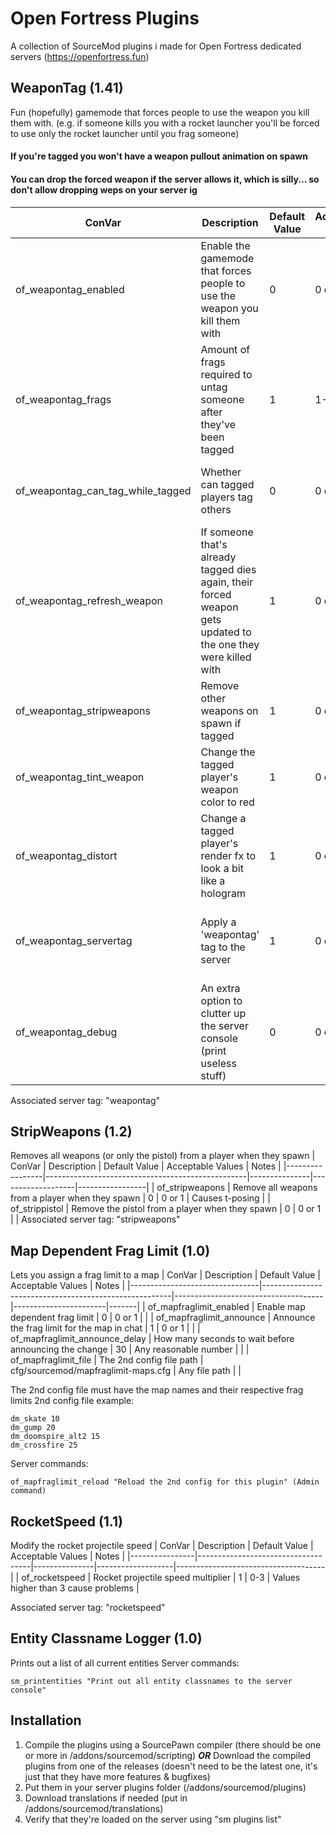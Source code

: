 
# Open Fortress Plugins

A collection of SourceMod plugins i made for Open Fortress dedicated servers (https://openfortress.fun)

## WeaponTag (1.41)
Fun (hopefully) gamemode that forces people to use the weapon you kill them with.
(e.g. if someone kills you with a rocket launcher you'll be forced to use only the rocket launcher until you frag someone)
#### If you're tagged you won't have a weapon pullout animation on spawn
#### You can drop the forced weapon if the server allows it, which is silly... so don't allow dropping weps on your server ig
| ConVar                            | Description                                                                                                    | Default Value | Acceptable Values | Notes                               |
|-----------------------------------|----------------------------------------------------------------------------------------------------------------|---------------|-------------------|-------------------------------------|
| of_weapontag_enabled              | Enable the gamemode that forces people to use the weapon you kill them with                                    | 0             | 0 or 1            |                                     |
| of_weapontag_frags                | Amount of frags required to untag someone after they've been tagged                                            | 1             | 1-50              |                                     |
| of_weapontag_can_tag_while_tagged | Whether can tagged players tag others                                                                          | 0             | 0 or 1            | To prevent infinite weapon loops    |
| of_weapontag_refresh_weapon       | If someone that's already tagged dies again, their forced weapon gets updated to the one they were killed with | 1             | 0 or 1            |                                     |
| of_weapontag_stripweapons         | Remove other weapons on spawn if tagged                                                                        | 1             | 0 or 1            |                                     |
| of_weapontag_tint_weapon          | Change the tagged player's weapon color to red                                                                 | 1             | 0 or 1            |                                     |
| of_weapontag_distort              | Change a tagged player's render fx to look a bit like a hologram                                               | 1             | 0 or 1            | Isn't really that visible...        |
| of_weapontag_servertag            | Apply a 'weapontag' tag to the server                                                                          | 1             | 0 or 1            | Do people even look at server tags? |
| of_weapontag_debug                | An extra option to clutter up the server console (print useless stuff)                                         | 0             | 0 or 1            |                                     |

Associated server tag: "weapontag"

## StripWeapons (1.2)
Removes all weapons (or only the pistol) from a player when they spawn
| ConVar          | Description                                      | Default Value | Acceptable Values | Notes           |
|-----------------|--------------------------------------------------|---------------|-------------------|-----------------|
| of_stripweapons | Remove all weapons from a player when they spawn | 0             | 0 or 1            | Causes t-posing |
| of_strippistol  | Remove the pistol from a player when they spawn  | 0             | 0 or 1            |                 |
Associated server tag: "stripweapons"

## Map Dependent Frag Limit (1.0)
Lets you assign a frag limit to a map
| ConVar                         | Description                                           | Default Value                       | Acceptable Values     | Notes |
|--------------------------------|-------------------------------------------------------|-------------------------------------|-----------------------|-------|
| of_mapfraglimit_enabled        | Enable map dependent frag limit                       | 0                                   | 0 or 1                |       |
| of_mapfraglimit_announce       | Announce the frag limit for the map in chat           | 1                                   | 0 or 1                |       |
| of_mapfraglimit_announce_delay | How many seconds to wait before announcing the change | 30                                  | Any reasonable number |       |
| of_mapfraglimit_file           | The 2nd config file path                              | cfg/sourcemod/mapfraglimit-maps.cfg | Any file path         |       |

The 2nd config file must have the map names and their respective frag limits
2nd config file example:
```
dm_skate 10
dm_gump 20
dm_doomspire_alt2 15
dm_crossfire 25
```
Server commands:
```
of_mapfraglimit_reload "Reload the 2nd config for this plugin" (Admin command)
```

## RocketSpeed (1.1)
Modify the rocket projectile speed
| ConVar         | Description                        | Default Value | Acceptable Values | Notes                               |
|----------------|------------------------------------|---------------|-------------------|-------------------------------------|
| of_rocketspeed | Rocket projectile speed multiplier | 1             | 0-3               | Values higher than 3 cause problems |

Associated server tag: "rocketspeed"

## Entity Classname Logger (1.0)
Prints out a list of all current entities
Server commands:
```
sm_printentities "Print out all entity classnames to the server console"
```

## Installation
1. Compile the plugins using a SourcePawn compiler (there should be one or more in /addons/sourcemod/scripting) ***OR*** Download the compiled plugins from one of the releases (doesn't need to be the latest one, it's just that they have more features & bugfixes)
2. Put them in your server plugins folder (/addons/sourcemod/plugins)
3. Download translations if needed (put in /addons/sourcemod/translations)
4. Verify that they're loaded on the server using "sm plugins list"
